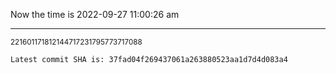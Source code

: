 Now the time is 2022-09-27 11:00:26 am

---

<small>221601171812144717231795773717088</small>

```txt
Latest commit SHA is: 37fad04f269437061a263880523aa1d7d4d083a4
```
